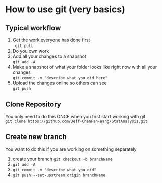 # How to use git (very basics)

## Typical workflow
 1. Get the work everyone has done first <br>``` git pull```
 2. Do you own work 
 3. Add all your changes to a snapshot <br>```git add -A```
 4. Make a snapshot of what your folder looks like right now with all your changes<br>```git commit -m "describe what you did here"```
 5. Upload the changes online so others can see<br>```git push```


## Clone Repository 
You only need to do this ONCE when you first start working with git <br>
```git clone https://github.com/Jeff-ChenFan-Wang/StatAnalysis.git```

## Create new branch 
You want to do this if you are working on something separately 
 1. create your branch ```git checkout -b branchName```
 2. ```git add -A```
 3. ```git commit -m "describe what you did"```
 4. ```git push --set-upstream origin branchName```
